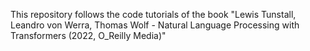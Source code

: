 This repository follows the code tutorials of the book "Lewis Tunstall, Leandro von Werra, Thomas Wolf - Natural Language Processing with Transformers (2022, O_Reilly Media)"
